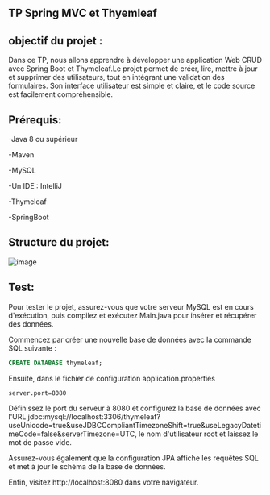 ## TP Spring MVC et Thyemleaf
## objectif du projet :
Dans ce TP, nous allons apprendre à développer une application Web CRUD avec Spring Boot et Thymeleaf.Le projet permet de créer, lire, mettre à jour et supprimer des utilisateurs, tout en intégrant une validation des formulaires. Son interface utilisateur est simple et claire, et le code source est facilement compréhensible.

## Prérequis:
-Java 8 ou supérieur

-Maven

-MySQL

-Un IDE : IntelliJ

-Thymeleaf

-SpringBoot

## Structure du projet:

![image](https://github.com/user-attachments/assets/6097d2af-171f-4723-99ae-68519d2dcb05)

## Test:
Pour tester le projet, assurez-vous que votre serveur MySQL est en cours d'exécution, puis compilez et exécutez Main.java pour insérer et récupérer des données.

Commencez par créer une nouvelle base de données avec la commande SQL suivante :
```sql
CREATE DATABASE thymeleaf;
```

Ensuite, dans le fichier de configuration application.properties
```properties
server.port=8080
```

Définissez le port du serveur à 8080 et configurez la base de données avec l'URL jdbc:mysql://localhost:3306/thymeleaf?useUnicode=true&useJDBCCompliantTimezoneShift=true&useLegacyDatetimeCode=false&serverTimezone=UTC, le nom d'utilisateur root et laissez le mot de passe vide.

Assurez-vous également que la configuration JPA affiche les requêtes SQL et met à jour le schéma de la base de données.

Enfin, visitez http://localhost:8080 dans votre navigateur.







